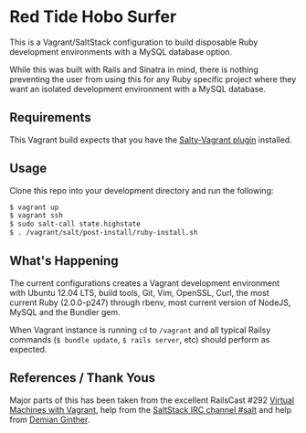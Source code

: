 # Red Tide Hobo Surfer

This is a Vagrant/SaltStack configuration to build disposable Ruby development
environments with a MySQL database option.

While this was built with Rails and Sinatra in mind, there is nothing preventing
the user from using this for any Ruby specific project where they want an
isolated development environment with a MySQL database.

## Requirements

This Vagrant build expects that you have the
[Salty-Vagrant plugin](https://github.com/saltstack/salty-vagrant) installed.

## Usage

Clone this repo into your development directory and run the following:

```bash
$ vagrant up
$ vagrant ssh
$ sudo salt-call state.highstate
$ . /vagrant/salt/post-install/ruby-install.sh
```

## What's Happening

The current configurations creates a Vagrant development environment with Ubuntu
12.04 LTS, build tools, Git, Vim, OpenSSL, Curl, the most current Ruby
(2.0.0-p247) through rbenv, most current version of NodeJS, MySQL and the
Bundler gem.

When Vagrant instance is running `cd` to `/vagrant` and all typical Railsy commands
(`$ bundle update`, `$ rails server`, etc) should perform as expected.

## References / Thank Yous

Major parts of this has been taken from the excellent RailsCast #292 [Virtual
Machines with Vagrant](http://railscasts.com/episodes/292-virtual-machines-with-vagrant), help
from the [SaltStack IRC channel #salt](http://docs.saltstack.com/topics/community.html#irc) and help from
[Demian Ginther](https://github.com/dginther).

